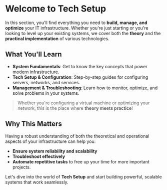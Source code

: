 # Welcome to Tech Setup

In this section, you'll find everything you need to **build, manage, and optimize** your IT infrastructure. Whether you're just starting or you're looking to level up your existing systems, we cover both the **theory** and the **practical implementation** of various technologies.

## What You'll Learn

- **System Fundamentals**: Get to know the key concepts that power modern infrastructure.
- **Tech Setup & Configuration**: Step-by-step guides for configuring servers, networks, and services.
- **Management & Troubleshooting**: Learn how to monitor, optimize, and solve problems in your systems.
  
> Whether you're configuring a virtual machine or optimizing your network, this is the place where **theory meets practice**!

## Why This Matters

Having a robust understanding of both the theoretical and operational aspects of your infrastructure can help you:
- **Ensure system reliability and scalability**
- **Troubleshoot effectively**
- **Automate repetitive tasks** to free up your time for more important projects.

Let's dive into the world of **Tech Setup** and start building powerful, scalable systems that work seamlessly.